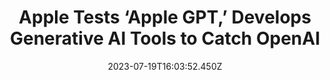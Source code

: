 ---
external: true
url: https://www.bloomberg.com/news/articles/2023-07-19/apple-preps-ajax-generative-ai-apple-gpt-to-rival-openai-and-google
title: Apple Tests ‘Apple GPT,’ Develops Generative AI Tools to Catch OpenAI
description: Apple Inc. is quietly working on artificial intelligence tools that could challenge those of OpenAI Inc., Alphabet Inc.’s Google and others, but the company has yet to devise a clear strategy for releasing the technology to consumers.
date: 2023-07-19T16:03:52.450Z
icon: https://superb-rose-sheep.faviconkit.com/bloomberg.com/32
source: Bloomberg
---
